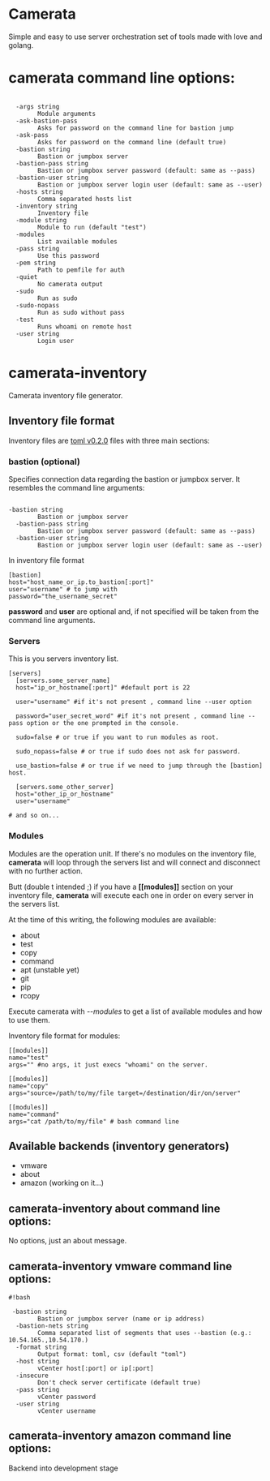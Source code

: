 # Camerata #

Simple and easy to use server orchestration set of tools made with love and golang.

# camerata command line options: #

```

  -args string
    	Module arguments
  -ask-bastion-pass
    	Asks for password on the command line for bastion jump
  -ask-pass
    	Asks for password on the command line (default true)
  -bastion string
    	Bastion or jumpbox server
  -bastion-pass string
    	Bastion or jumpbox server password (default: same as --pass)
  -bastion-user string
    	Bastion or jumpbox server login user (default: same as --user)
  -hosts string
    	Comma separated hosts list
  -inventory string
    	Inventory file
  -module string
    	Module to run (default "test")
  -modules
    	List available modules
  -pass string
    	Use this password
  -pem string
    	Path to pemfile for auth
  -quiet
    	No camerata output
  -sudo
    	Run as sudo
  -sudo-nopass
    	Run as sudo without pass
  -test
    	Runs whoami on remote host
  -user string
    	Login user

```

# camerata-inventory #

Camerata inventory file generator.

## Inventory file format ##

Inventory files are [toml v0.2.0](https://github.com/toml-lang/toml/blob/master/versions/en/toml-v0.2.0.md) files with three main sections:

### bastion (optional) ###

Specifies connection data regarding the bastion or jumpbox server. It resembles the command line arguments:

```

-bastion string
        Bastion or jumpbox server
  -bastion-pass string
        Bastion or jumpbox server password (default: same as --pass)
  -bastion-user string
        Bastion or jumpbox server login user (default: same as --user)
```

In inventory file format

```
[bastion]
host="host_name_or_ip.to_bastion[:port]"
user="username" # to jump with
password="the_username_secret"
```

**password** and **user** are optional and, if not specified will be taken from the command line arguments.

### Servers ###

This is you servers inventory list. 

```
[servers]
  [servers.some_server_name]
  host="ip_or_hostname[:port]" #default port is 22
  
  user="username" #if it's not present , command line --user option
  
  password="user_secret_word" #if it's not present , command line --pass option or the one prompted in the console.
  
  sudo=false # or true if you want to run modules as root.
  
  sudo_nopass=false # or true if sudo does not ask for password.
	
  use_bastion=false # or true if we need to jump through the [bastion] host.

  [servers.some_other_server]
  host="other_ip_or_hostname"
  user="username"

# and so on...
```

### Modules ###

Modules are the operation unit. If there's no modules on the inventory file, **camerata** will loop through the servers list and will connect and disconnect with no further action.

Butt (double t intended ;) if you have a **[[modules]]** section on your inventory file, **camerata** will execute each one in order on every server in the servers list.

At the time of this writing, the following modules are available:

- about
- test
- copy
- command
- apt (unstable yet)
- git
- pip
- rcopy

Execute camerata with *--modules* to get a list of available modules and how to use them.


Inventory file format for modules:

```
[[modules]]
name="test"
args="" #no args, it just execs "whoami" on the server.

[[modules]]
name="copy"
args="source=/path/to/my/file target=/destination/dir/on/server"

[[modules]]
name="command"
args="cat /path/to/my/file" # bash command line

```


## Available backends (inventory generators) ##

 * vmware
 * about
 * amazon (working on it...)


## camerata-inventory **about** command line options: ##

No options, just an about message.


## camerata-inventory **vmware** command line options: ##


```
#!bash

 -bastion string
    	Bastion or jumpbox server (name or ip address)
  -bastion-nets string
    	Comma separated list of segments that uses --bastion (e.g.: 10.54.165.,10.54.170.)
  -format string
    	Output format: toml, csv (default "toml")
  -host string
    	vCenter host[:port] or ip[:port]
  -insecure
    	Don't check server certificate (default true)
  -pass string
    	vCenter password
  -user string
    	vCenter username
```

## camerata-inventory **amazon** command line options: ##

Backend into development stage

